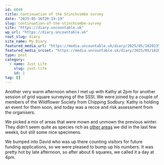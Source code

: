 ```yaml
---
id: 6048
title: Continuation of the Stinchcombe survey
date: "2025-05-16T20:19:19"
slug: continuation-of-the-stinchcombe-survey
site: "https://diary.uncountable.uk"
wp_url: "https://diary.uncountable.uk"
root_slug: diary
site_name: My Diary
featured_media_url: "https://media.uncountable.uk/diary/2025/05/18202350/IMG20250516145030.webp"
featured_media_srcset: "https://media.uncountable.uk/diary/2025/05/18202350/IMG20250516145030-300x169.webp 300w, https://media.uncountable.uk/diary/2025/05/18202350/IMG20250516145030-1024x576.webp 1024w, https://media.uncountable.uk/diary/2025/05/18202350/IMG20250516145030-150x150.webp 150w, https://media.uncountable.uk/diary/2025/05/18202350/IMG20250516145030-640x360.webp 640w, https://media.uncountable.uk/diary/2025/05/18202350/IMG20250516145030.webp 1763w"
type: post
category:
  - name: Just Life
    slug: just-life
    id: 1
tag: []
---
```



<p>Another very warm afternoon when I met up with Kathy at 2pm for another session of grid square surveying of the SSSI.  We were joined by a couple of members of the Wildflower Society from Chipping Sodbury.  Kathy is holding an event for them soon, and today was a recce and risk assessment from the organisers.</p>



<p>We picked a mix of areas that were mown and unmown the previous winter.  They didn&#8217;t seem quite as species rich as <a href="https://diary.uncountable.uk/2025/05/surveying-stinchcombes-slopes/" data-type="post" data-id="6006">other areas</a> we did in the last few weeks, but still some nice specimens.</p>



<p>We bumped into David who was up there counting visitors for future funding applications, so we were pleased to bump up his numbers.  It was pretty hot by late afternoon, so after about 6 squares, we called it a day at 4pm.</p>
